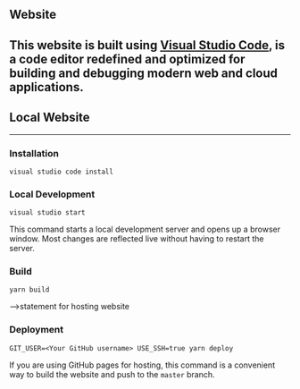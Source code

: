 ## Website

This website is built using [Visual Studio Code](https://code.visualstudio.com/), is a code editor redefined and optimized for building and debugging modern web and cloud applications.
---
## Local Website

---

### Installation

```console
visual studio code install
``` 

### Local Development

```console
visual studio start
``` 

This command starts a local development server and opens up a browser window. Most changes are reflected live without having to restart the server.

### Build

```console
yarn build

``` 

-->statement for hosting website

### Deployment

```console
GIT_USER=<Your GitHub username> USE_SSH=true yarn deploy
```

If you are using GitHub pages for hosting, this command is a convenient way to build the website and push to the `master` branch.
